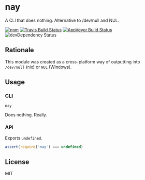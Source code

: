 # nay

A CLI that does nothing. Alternative to /dev/null and NUL.

[![npm](https://img.shields.io/npm/v/nay.svg?style=flat-square)](https://www.npmjs.com/package/nay)
[![Travis Build Status](https://img.shields.io/travis/seangenabe/nay/master.svg?style=flat-square)](https://travis-ci.org/seangenabe/nay)
[![AppVeyor Build Status](https://img.shields.io/appveyor/ci/seangenabe/nay.svg?label=appveyor&style=flat-square)](https://ci.appveyor.com/project/seangenabe/nay)
[![devDependency Status](https://img.shields.io/david/dev/seangenabe/nay.svg?style=flat-square)](https://david-dm.org/seangenabe/nay#info=devDependencies)

## Rationale

This module was created as a cross-platform way of outputting into `/dev/null` (nix) or `NUL` (Windows).

## Usage

### CLI

```
nay
```

Does nothing. Really.

### API

Exports `undefined`.

```javascript
assert(require('nay') === undefined)
```

## License

MIT
